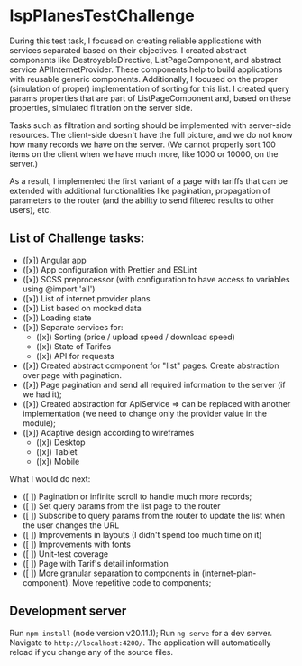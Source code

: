 # IspPlanesTestChallenge

During this test task, I focused on creating reliable applications with services separated based on their objectives. I created abstract components like DestroyableDirective, ListPageComponent, and abstract service APIInternetProvider. These components help to build applications with reusable generic components. Additionally, I focused on the proper (simulation of proper) implementation of sorting for this list. I created query params properties that are part of ListPageComponent and, based on these properties, simulated filtration on the server side.

Tasks such as filtration and sorting should be implemented with server-side resources. The client-side doesn't have the full picture, and we do not know how many records we have on the server. (We cannot properly sort 100 items on the client when we have much more, like 1000 or 10000, on the server.)

As a result, I implemented the first variant of a page with tariffs that can be extended with additional functionalities like pagination, propagation of parameters to the router (and the ability to send filtered results to other users), etc.

## List of Challenge tasks:

- ([x]) Angular app
- ([x]) App configuration with Prettier and ESLint
- ([x]) SCSS preprocessor (with configuration to have access to variables using @import 'all')
- ([x]) List of internet provider plans
- ([x]) List based on mocked data
- ([x]) Loading state
- ([x]) Separate services for:
  - ([x]) Sorting (price / upload speed / download speed)
  - ([x]) State of Tarifes
  - ([x]) API for requests
- ([x]) Created abstract component for "list" pages. Create abstraction over page with pagination.
- ([x]) Page pagination and send all required information to the server (if we had it);
- ([x]) Created abstraction for ApiService => can be replaced with another implementation (we need to change only the provider value in the module);
- ([x]) Adaptive design according to wireframes
  - ([x]) Desktop
  - ([x]) Tablet
  - ([x]) Mobile

What I would do next:

- ([ ]) Pagination or infinite scroll to handle much more records;
- ([ ]) Set query params from the list page to the router
- ([ ]) Subscribe to query params from the router to update the list when the user changes the URL
- ([ ]) Improvements in layouts (I didn't spend too much time on it)
- ([ ]) Improvements with fonts
- ([ ]) Unit-test coverage
- ([ ]) Page with Tarif's detail information
- ([ ]) More granular separation to components in (internet-plan-component). Move repetitive code to components;

## Development server

Run `npm install` (node version v20.11.1);
Run `ng serve` for a dev server. Navigate to `http://localhost:4200/`. The application will automatically reload if you change any of the source files.
